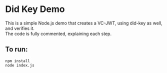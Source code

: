 # Did Key Demo

This is a simple Node.js demo that creates a VC-JWT, using did-key as well, and verifies it. \
The code is fully commented, explaining each step.


## To run:

```
npm install
node index.js
```